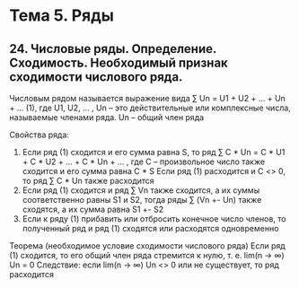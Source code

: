 # Тема 5. Ряды

## 24. Числовые ряды. Определение. Сходимость. Необходимый признак сходимости числового ряда.

Числовым рядом называется выражение вида ∑ Un = U1 + U2 + … + Un + …  (1), 
где U1, U2, … , Un – это действительные или комплексные числа, называемые членами ряда.
Un – общий член ряда


Свойства ряда:
1. Если ряд (1) сходится и его сумма равна S, то ряд ∑ C * Un = C * U1 + C * U2 + … + C * Un + … , где С – произвольное число также сходится и его сумма равна C * S
Если ряд (1) расходится и С <> 0, то ряд ∑ C * Un также расходится
2. Если ряд (1) сходится и ряд ∑ Vn также сходится, а их суммы соответственно равны S1 и S2, тогда ряды ∑ (Vn +- Un) также сходятся, а их сумма равна S1 +- S2
3. Если к ряду (1) прибавить или отбросить конечное число членов, то полученный ряд и ряд (1) сходятся или расходятся одновременно

Теорема (необходимое условие сходимости числового ряда)
Если ряд (1) сходится, то его общий член ряда стремится к нулю, т. е. lim(n -> ∞) Un = 0 
Следствие: если lim(n -> ∞) Un <> 0 или не существует, то ряд расходится
